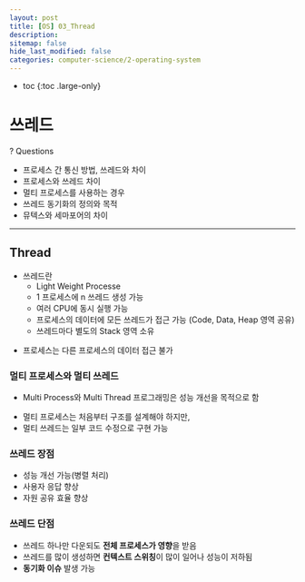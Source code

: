 ```yaml
---
layout: post
title: [OS] 03_Thread 
description: 
sitemap: false
hide_last_modified: false
categories: computer-science/2-operating-system
---
```


* toc
{:toc .large-only}

# 쓰레드 

? Questions 
- 프로세스 간 통신 방법, 쓰레드와 차이 
- 프로세스와 쓰레드 차이 
- 멀티 프로세스를 사용하는 경우 
- 쓰레드 동기화의 정의와 목적 
- 뮤텍스와 세마포어의 차이 

----

## Thread 
- 쓰레드란 
    - Light Weight Processe
    - 1 프로세스에 n 쓰레드 생성 가능 
    - 여러 CPU에 동시 실행 가능 
    - 프로세스의 데이터에 모든 쓰레드가 접근 가능 (Code, Data, Heap 영역 공유) 
    - 쓰레드마다 별도의 Stack 영역 소유 

* 프로세스는 다른 프로세스의 데이터 접근 불가 

### 멀티 프로세스와 멀티 쓰레드 
* Multi Process와 Multi Thread 프로그래밍은 성능 개선을 목적으로 함 

- 멀티 프로세스는 처음부터 구조를 설계해야 하지만, 
- 멀티 쓰레드는 일부 코드 수정으로 구현 가능 



### 쓰레드 장점 
- 성능 개선 가능(병렬 처리)
- 사용자 응답 향상 
- 자원 공유 효율 향상 


### 쓰레드 단점 
- 쓰레드 하나만 다운되도 <b>전체 프로세스가 영향</b>을 받음 
- 쓰레드를 많이 생성하면 <b>컨텍스트 스위칭</b>이 많이 일어나 성능이 저하됨 
- <b>동기화 이슈</b> 발생 가능 
